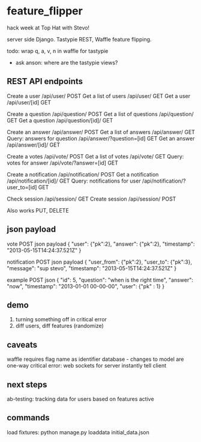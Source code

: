 feature_flipper
===============

hack week at Top Hat with Stevo!

server side Django. Tastypie REST, Waffle feature flipping.

todo:
wrap q, a, v, n in waffle for tastypie
- ask anson: where are the tastypie views?

REST API endpoints
------------------
Create a user	               /api/user/ POST
Get a list of users	           /api/user/ GET
Get a user	                   /api/user/[id] GET

Create a question	           /api/question/ POST
Get a list of questions	       /api/question/ GET
Get a question	               /api/question/[id]/ GET

Create an answer	           /api/answer/ POST
Get a list of answers          /api/answer/ GET
Query: answers for question    /api/answer/?question=[id] GET
Get an answer	               /api/answer/[id]/ GET

Create a votes                 /api/vote/ POST
Get a list of votes            /api/vote/ GET
Query: votes for answer        /api/vote/?answer=[id] GET

Create a notification          /api/notification/ POST
Get a notification             /api/notification/[id]/ GET
Query: notifications for user  /api/notification/?user_to=[id] GET

Check session				   /api/session/ GET
Create session				   /api/session/ POST

Also works                     PUT, DELETE

json payload
------------

vote POST json payload
{
"user": {"pk":2},
"answer": {"pk":2},
"timestamp": "2013-05-15T14:24:37.521Z"
}


notification POST json payload
{
"user_from": {"pk":2},
"user_to": {"pk":3},
"message": "sup stevo",
"timestamp": "2013-05-15T14:24:37.521Z"
}


example POST json
{
	"id": 5,
	"question": "when is the right time",
	"answer": "now",
	"timestamp": "2013-01-01 00-00-00",
	"user": {"pk" : 1}
}


demo
----

1. turning something off in critical error
2. diff users, diff features (randomize)


caveats
-------

waffle requires flag name as identifier
database - changes to model are one-way
critical error: web sockets for server instantly tell client

next steps
----------
ab-testing: tracking data for users based on features active


commands
--------

load fixtures: python manage.py loaddata initial_data.json



